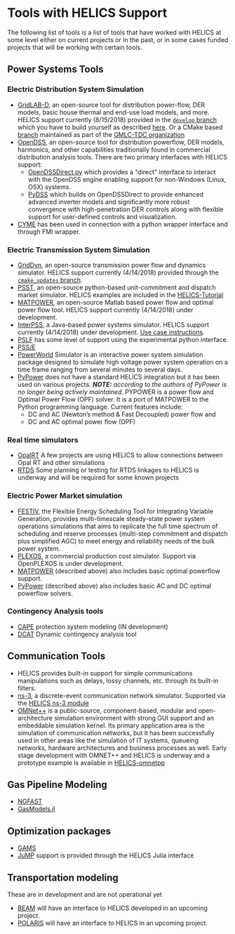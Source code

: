 # Tools with HELICS Support

The following list of tools is a list of tools that have worked with HELICS at some level either on current projects or in the past, or in some cases funded projects that will be working with certain tools.  

## Power Systems Tools

### Electric Distribution System Simulation

-   [GridLAB-D](https://www.gridlabd.org/), an open-source tool for distribution power-flow, DER models, basic house thermal and end-use load models, and more. HELICS support currently (8/15/2018) provided in the [`develop` branch](https://github.com/gridlab-d/gridlab-d/tree/develop) which you have to build yourself as described [here](https://github.com/GMLC-TDC/HELICS-Tutorial/tree/master/setup).  Or a CMake based [branch](https://github.com/GMLC-TDC/gridlab-d) maintained as part of the [GMLC-TDC organization](https://github.com/GMLC-TDC)
-   [OpenDSS](https://smartgrid.epri.com/SimulationTool.aspx), an open-source tool for distribution powerflow, DER models, harmonics, and other capabilities traditionally found in commercial distribution analysis tools. There are two primary interfaces with HELICS support:
    -   [OpenDSSDirect.py](https://github.com/dss-extensions/OpenDSSDirect.py) which provides a "direct" interface to interact with the OpenDSS engine enabling support for non-Windows (Linux, OSX) systems.
    -   [PyDSS](https://github.com/NREL/PyDSS) which builds on OpenDSSDirect to provide enhanced advanced inverter models and significantly more robust convergence with high-penetration DER controls along with flexible support for user-defined controls and visualization.
-   [CYME](http://www.cyme.com/software/cymdist/) has been used in connection with a python wrapper interface and through FMI wrapper.  


### Electric Transmission System Simulation
-   [GridDyn](https://github.com/LLNL/GridDyn), an open-source transmission power flow and dynamics simulator. HELICS support currently (4/14/2018) provided through the [`cmake_updates` branch](https://github.com/LLNL/GridDyn/tree/cmake_update).
-   [PSST](https://github.com/kdheepak/psst), an open-source python-based unit-commitment and dispatch market simulator. HELICS examples are included in the  [HELICS-Tutorial](https://github.com/GMLC-TDC/HELICS-Tutorial)
-   [MATPOWER](http://www.pserc.cornell.edu/matpower/), an open-source Matlab based power flow and optimal power flow tool. HELICS support currently (4/14/2018) under development.
-   [InterPSS](http://www.interpss.org/), a Java-based power systems simulator. HELICS support currently (4/14/2018) under development.  [Use case instructions](https://gmlc-tdc.github.io/HELICS-Use-Cases/PNNL-TD-Dynamic-Load/index.html).
-   [PSLF](https://github.com/GMLC-TDC/PSLF-wrapper) has some level of support using the experimental python interface.
-   [PSS/E](https://new.siemens.com/global/en/products/energy/services/transmission-distribution-smart-grid/consulting-and-planning/pss-software/pss-e.html)
-   [PowerWorld](https://www.powerworld.com/) Simulator is an interactive power system simulation package designed to simulate high voltage power system operation on a time frame ranging from several minutes to several days.
-   [PyPower](https://pypi.org/project/PYPOWER/) does not have a standard HELICS integration but it has been used on various projects. *<b>NOTE:</b> according to the authors of PyPower is no longer being actively maintained.*   PYPOWER is a power flow and Optimal Power Flow (OPF) solver. It is a port of MATPOWER to the Python programming language. Current features include:
    -   DC and AC (Newton’s method & Fast Decoupled) power flow and
    -   DC and AC optimal power flow (OPF)

### Real time simulators
-   [OpalRT](https://www.opal-rt.com/hardware-in-the-loop/) A few projects are using HELICS to allow connections between Opal RT and other simulations
-   [RTDS](https://www.rtds.com/) Some planning or testing for RTDS linkages to HELICS is underway and will be required for some known projects

### Electric Power Market simulation
-   [FESTIV](https://github.com/NREL/FESTIV_MODEL), the Flexible Energy Scheduling Tool for Integrating Variable Generation, provides multi-timescale steady-state power system operations simulations that aims to replicate the full time spectrum of scheduling and reserve processes (multi-step commitment and dispatch plus simplified AGC) to meet energy and reliability needs of the bulk power system.
-   [PLEXOS](https://energyexemplar.com/solutions/plexos/), a commercial production cost simulator. Support via OpenPLEXOS is under development.
-   [MATPOWER](http://www.pserc.cornell.edu/matpower/) (described above) also includes basic optimal powerflow support.
-   [PyPower](https://pypi.org/project/PYPOWER/)  (described above) also includes basic AC and DC optimal powerflow solvers.  

### Contingency Analysis tools
-   [CAPE](https://new.siemens.com/global/en/products/energy/services/transmission-distribution-smart-grid/consulting-and-planning/pss-software/psscape.html) protection system modeling (IN development)
-   [DCAT](https://www.pnnl.gov/main/publications/external/technical_reports/PNNL-26197.pdf) Dynamic contingency analysis tool

## Communication Tools

-   HELICS provides built-in support for simple communications manipulations such as delays, lossy channels, etc. through its built-in filters.
-   [ns-3](https://www.nsnam.org/), a discrete-event communication network simulator. Supported via the [HELICS ns-3 module](https://github.com/GMLC-TDC/helics-ns3)
-   [OMNet++](https://omnetpp.org/)  is a public-source, component-based, modular and open-architecture simulation environment with strong GUI support and an embeddable simulation kernel. Its primary application area is the simulation of communication networks, but it has been successfully used in other areas like the simulation of IT systems, queueing networks, hardware architectures and business processes as well.
  Early stage development with OMNET++ and HELICS is underway and a prototype example is available in [HELICS-omnetpp](https://github.com/GMLC-TDC/helics-omnetpp)

## Gas Pipeline Modeling

-   [NGFAST](http://citeseerx.ist.psu.edu/viewdoc/summary?doi=10.1.1.172.1169)
-   [GasModels.jl](https://github.com/lanl-ansi/GasModels.jl)

## Optimization packages

-   [GAMS](https://www.gams.com/)
-   [JuMP](https://www.juliaopt.org/) support is provided through the HELICS Julia interface

## Transportation modeling
These are in development and are not operational yet
-   [BEAM](http://beam.lbl.gov/) will have an interface to HELICS developed in an upcoming project.
-   [POLARIS](https://www.anl.gov/es/polaris-transportation-system-simulation-tool) will have an interface to HELICS in an upcoming project.
